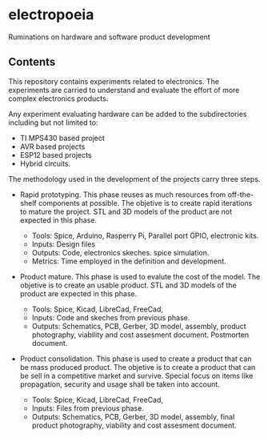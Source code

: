 # electropoeia
Ruminations on hardware and software product development

Contents
--------

This repository contains experiments related to electronics. 
The experiments are carried to understand and evaluate the effort of more complex electronics products. 

Any experiment evaluating hardware can be added to the subdirectories including but not limited to:
   * TI MPS430 based project
   * AVR based projects
   * ESP12 based projects
   * Hybrid circuits. 


The methodology used in the development of the projects carry three steps. 
   * Rapid prototyping. 
     This phase reuses as much resources from off-the-shelf components at possible. 
     The objetive is to create rapid iterations to mature the project. 
     STL and 3D models of the product are not expected in this phase. 
      * Tools: Spice, Arduino, Rasperry Pi, Parallel port GPIO, electronic kits. 
      * Inputs: Design files
      * Outputs: Code,  electronics skeches. spice simulation. 
      * Metrics: Time employed in the definition and development. 

  * Product mature. 
     This phase is used to evalute the cost of the model. 
     The objetive is to create an usable product. 
     STL and 3D models of the product are expected in this phase. 
      * Tools: Spice, Kicad, LibreCad, FreeCad, 
      * Inputs: Code and skeches from previous phase.
      * Outputs: Schematics, PCB, Gerber, 3D model, assembly, product photography, viability and cost assesment document.  Postmorten document.

  * Product consolidation. 
      This phase is used to create a product that can be mass produced product.
     The objetive is to create a product that can be sell in a competitive market and survive. 
     Special focus on items like propagation, security and usage shall be taken into account. 
      * Tools: Spice, Kicad, LibreCad, FreeCad, 
      * Inputs: Files from previous phase. 
      * Outputs: Schematics, PCB, Gerber, 3D model, assembly, final product photography, viability and cost assesment document. 


